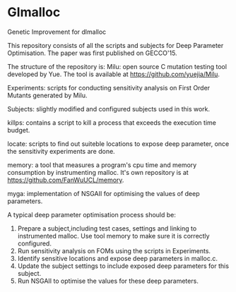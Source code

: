 # GImalloc
Genetic Improvement for dlmalloc

This repository consists of all the scripts and subjects for Deep Parameter Optimisation. 
The paper was first published on GECCO'15.

The structure of the repository is:
Milu: open source C mutation testing tool developed by Yue. The tool is available at https://github.com/yuejia/Milu.

Experiments: scripts for conducting sensitivity analysis on First Order Mutants generated by Milu.

Subjects: slightly modified and configured subjects used in this work.

killps: contains a script to kill a process that exceeds the execution time budget.

locate: scripts to find out suiteble locations to expose deep parameter, once the sensitivity experiments are done.

memory: a tool that measures a program's cpu time and memory consumption by instrumenting malloc. It's own repository is at https://github.com/FanWuUCL/memory.

myga: implementation of NSGAII for optimising the values of deep parameters.

A typical deep parameter optimisation process should be:
1) Prepare a subject,including test cases, settings and linking to instrumented malloc. 
Use tool memory to make sure it is correctly configured.
2) Run sensitivity analysis on FOMs using the scripts in Experiments.
3) Identify sensitive locations and expose deep parameters in malloc.c.
4) Update the subject settings to include exposed deep parameters for this subject.
5) Run NSGAII to optimise the values for these deep parameters.
